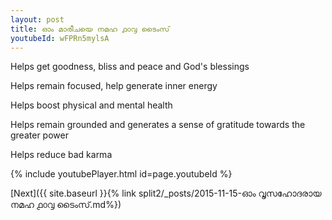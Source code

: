 ```yaml
---
layout: post
title: ഓം മാരീചയെ നമഹ ൧൦൮ ടൈംസ്
youtubeId: wFPRn5mylsA
---
```

 
 
Helps get goodness, bliss and peace and God's blessings
 
Helps remain focused, help generate inner energy 
 
Helps boost physical and mental health 
 
Helps remain grounded and generates a sense of gratitude towards the greater power 
 
Helps reduce bad karma
 
 
 
 


{% include youtubePlayer.html id=page.youtubeId %}
 
[Next]({{ site.baseurl }}{% link  split2/_posts/2015-11-15-ഓം വൃസഹോദരായ നമഹ ൧൦൮ ടൈംസ്.md%})
 
